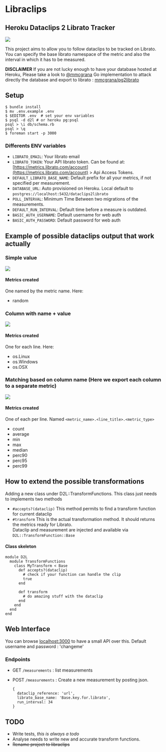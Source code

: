 # Libraclips

## Heroku Dataclips 2 Librato Tracker

![](https://dl.dropboxusercontent.com/s/19mxjz04a96z4tw/libraclips.png?token_hash=AAFGAxyAaL9DKbnVFWTNwO4fKhqpZsb7E6uVK8okPqlPQg)

This project aims to allow you to follow dataclips to be tracked on Librato.
You can specify the base librato namespace of the metric and also the interval in which it has to be measured.


**DISCLAIMER** If you are not lucky enough to have your database hosted at Heroku, Please take a look to [@mmcgrana](https://github.com/mmcgrana) Go implementation to attack directly the database and export to librato : [mmcgrana/pg2librato](https://github.com/mmcgrana/pg2librato)
## Setup


```
$ bundle install
$ mv .env.example .env
$ $EDITOR .env  # set your env variables
$ psql -d d2l # or heroku pg:psql
psql > \i db/schema.rb
psql > \q
$ foreman start -p 3000
```

### Differents ENV variables

* `LIBRATO_EMAIL`: Your librato email
* `LIBRATO_TOKEN`: Your API librato token. Can be found at: [https://metrics.librato.com/account](https://metrics.librato.com/account) > Api Access Tokens.
* `DEFAULT_LIBRATO_BASE_NAME`: Default prefix for all your metrics, if not specified per measurement.
* `DATABASE_URL`: Auto provisioned on Heroku. Local default to `postgres://localhost:5432/dataclips2librato`
* `POLL_INTERVAL`: Minimum Time Between two migrations of the measurements.
* `DEFAULT_RUN_INTERVAL`: Default time before a measure is outdated.
* `BASIC_AUTH_USERNAME`: Default username for web auth
* `BASIC_AUTH_PASSWORD`: Default password for web auth

## Example of possible dataclips output that work actually

### Simple value

![](https://dl.dropboxusercontent.com/s/3gik7c7i6u4cpre/Screenshot%202014-05-09%2018.32.57.png?token_hash=AAGZzwi2Yeo3jjAKUySyHpgHQVlDr_l7_EL32YJuGHCDRw&expiry=1399656842)

#### Metrics created

One named by the metric name. Here:
- random

### Column with name + value

![](https://dl.dropboxusercontent.com/s/iuzhm4kgc4e8jl4/Screenshot%202014-05-09%2018.33.20.png?token_hash=AAGt4eTNBY_B1YMkkndPQQaWZ2F4D2UANcZ2G4Jlbmp8tw&expiry=1399656891)

#### Metrics created

One for each line. Here: 
- os.Linux
- os.Windows
- os.OSX

### Matching based on column name (Here we export each column to a separate metric)

![](https://dl.dropboxusercontent.com/s/xdjoniuf9xvvh0m/Screenshot%202014-05-09%2018.33.33.png?token_hash=AAEdX0MqdgDxsfTHh3Ni0dg8nzN_vu9vcbty407Ywo8SIg&expiry=1399656939)

#### Metrics created

One of each per line. Named `<metric_name>.<line_title>.<metric_type>`
- count
- average
- min
- max
- median
- perc90
- perc95
- perc99

## How to extend the possible transformations

Adding a new class under D2L::TransformFunctions.
This class just needs to implements two methods

* `#accepts?(dataclip)` This method permits to find a transform function for current dataclip
* `#transform` This is the actual transformation method. It should returns the metrics ready for Librato.   
Dataclip and measurement are injected and available via `D2L::TransformFunction::Base`

#### Class skeleton


```
module D2L
  module TransformFunctions
    class MyTransform < Base
      def accepts?(dataclip)
        # check if your function can handle the clip
        true
      end

      def transform
        # do amazing stuff with the dataclip
      end
    end
  end
end
```


## Web Interface

You can browse [localhost:3000](http://localhost:3000) to have a small API over this.
Default username and password : 'changeme'

### Endpoints
* GET `/measurements` : list measurements
* POST `/measurements` : Create a new measurement by posting json. 

  ```
  {
    dataclip_reference: 'url', 
    librato_base_name: 'Base.key.for.librato', 
    run_interval: 34
  }
  ```

## TODO

* Write tests, *this is always a todo*
* Analyse needs to write new and accurate transform functions.
* ~~Rename project to libraclips~~





